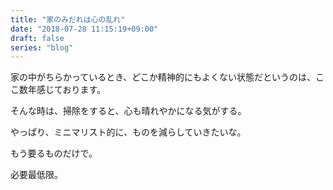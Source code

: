 ```yaml
---
title: "家のみだれは心の乱れ"
date: "2018-07-28 11:15:19+09:00"
draft: false
series: "blog"
---
```

家の中がちらかっているとき、どこか精神的にもよくない状態だというのは、ここ数年感じております。  

そんな時は、掃除をすると、心も晴れやかになる気がする。  

やっぱり、ミニマリスト的に、ものを減らしていきたいな。  

もう要るものだけで。  

必要最低限。  
